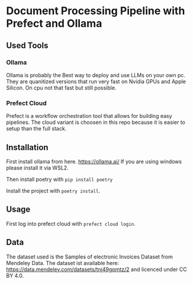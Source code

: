 # Document Processing Pipeline with Prefect and Ollama

## Used Tools

### Ollama

Ollama is probably the Best way to deploy and use LLMs on your own pc. They are quanitized versions that run very fast on Nvidia GPUs and Apple Silicon. On cpu not that fast but still possible.

### Prefect Cloud

Prefect is a workflow orchestration tool that allows for building easy pipelines. The cloud variant is choosen in this repo because it is easier to setup than the full stack.

## Installation

First install ollama from here.
https://ollama.ai/
If you are using windows please install it via WSL2.

Then install poetry with
`pip install poetry`

Install the project with `poetry install`.


## Usage

First log into prefect cloud with `prefect cloud login`.


## Data

The dataset used is the Samples of electronic Invoices Dataset from Mendeley Data. The dataset ist available here: https://data.mendeley.com/datasets/tnj49gpmtz/2 and licenced under CC BY 4.0.